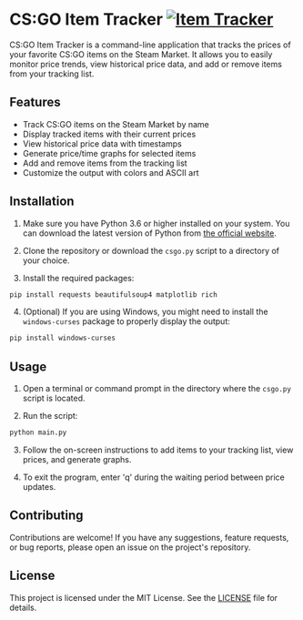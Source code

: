 # CS:GO Item Tracker [![Item Tracker](https://github.com/CodySpring33/ItemTracker/actions/workflows/main.yml/badge.svg)](https://github.com/CodySpring33/ItemTracker/actions/workflows/main.yml)

CS:GO Item Tracker is a command-line application that tracks the prices of your favorite CS:GO items on the Steam Market. It allows you to easily monitor price trends, view historical price data, and add or remove items from your tracking list.

## Features

- Track CS:GO items on the Steam Market by name
- Display tracked items with their current prices
- View historical price data with timestamps
- Generate price/time graphs for selected items
- Add and remove items from the tracking list
- Customize the output with colors and ASCII art

## Installation

1. Make sure you have Python 3.6 or higher installed on your system. You can download the latest version of Python from [the official website](https://www.python.org/downloads/).

2. Clone the repository or download the `csgo.py` script to a directory of your choice.

3. Install the required packages:

```bash
pip install requests beautifulsoup4 matplotlib rich
```

4. (Optional) If you are using Windows, you might need to install the `windows-curses` package to properly display the output:

```bash
pip install windows-curses
```

## Usage

1. Open a terminal or command prompt in the directory where the `csgo.py` script is located.

2. Run the script:

```bash
python main.py
```

3. Follow the on-screen instructions to add items to your tracking list, view prices, and generate graphs.

4. To exit the program, enter 'q' during the waiting period between price updates.

## Contributing

Contributions are welcome! If you have any suggestions, feature requests, or bug reports, please open an issue on the project's repository.

## License

This project is licensed under the MIT License. See the [LICENSE](LICENSE) file for details.
